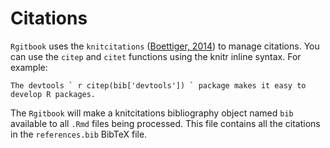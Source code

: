 


# Citations

`Rgitbook` uses the `knitcitations` (<a href="http://CRAN.R-project.org/package=knitcitations">Boettiger, 2014</a>) to manage citations. You can use the `citep` and `citet` functions using the knitr inline syntax. For example:


	The devtools ` r citep(bib['devtools']) ` package makes it easy to develop R packages.


The `Rgitbook` will make a knitcitations bibliography object named `bib` available to all `.Rmd` files being processed. This file contains all the citations in the `references.bib` BibTeX file. 
